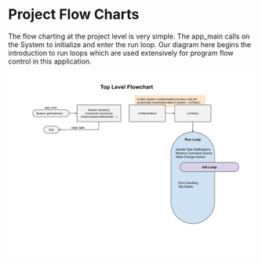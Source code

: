 # Project Flow Charts
The flow charting at the project level is very simple.  The app_main calls on the System to initialize and enter the run loop.  Our diagram here begins the introduction to run loops which are used extensively for program flow control in this application.

![top_level_flowchart](./drawings/project_flowchart.svg)



